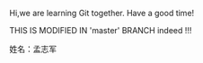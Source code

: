 Hi,we are learning Git together.
Have a good time!

THIS IS MODIFIED IN 'master' BRANCH indeed !!!

姓名：孟志军


